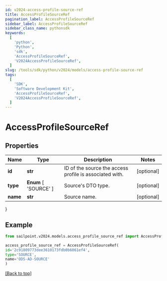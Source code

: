 ```yaml
---
id: v2024-access-profile-source-ref
title: AccessProfileSourceRef
pagination_label: AccessProfileSourceRef
sidebar_label: AccessProfileSourceRef
sidebar_class_name: pythonsdk
keywords:
  [
    'python',
    'Python',
    'sdk',
    'AccessProfileSourceRef',
    'V2024AccessProfileSourceRef',
  ]
slug: /tools/sdk/python/v2024/models/access-profile-source-ref
tags:
  [
    'SDK',
    'Software Development Kit',
    'AccessProfileSourceRef',
    'V2024AccessProfileSourceRef',
  ]
---
```


# AccessProfileSourceRef

## Properties

| Name | Type | Description | Notes |
| --- | --- | --- | --- |
| **id** | **str** | ID of the source the access profile is associated with. | [optional] |
| **type** | **Enum** [ 'SOURCE' ] | Source's DTO type. | [optional] |
| **name** | **str** | Source name. | [optional] |

}

## Example

```python
from sailpoint.v2024.models.access_profile_source_ref import AccessProfileSourceRef

access_profile_source_ref = AccessProfileSourceRef(
id='2c91809773dee3610173fdb0b6061ef4',
type='SOURCE',
name='ODS-AD-SOURCE'
)

```

[[Back to top]](#)
